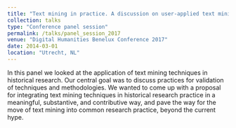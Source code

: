 ```yaml
---
title: "Text mining in practice. A discussion on user-applied text mining techniques in historical research."
collection: talks
type: "Conference panel session"
permalink: /talks/panel_session_2017
venue: "Digital Humanities Benelux Conference 2017"
date: 2014-03-01
location: "Utrecht, NL"
---
```


In this panel we looked at the application of text mining techniques in historical research. Our central goal was to discuss practices for validation of techniques and methodologies. We wanted to come up with a proposal for integrating text mining techniques in historical research practice in a meaningful, substantive, and contributive way, and pave the way for the move of text mining into common research practice, beyond the current hype. 
